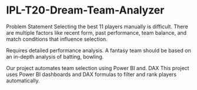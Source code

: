 # IPL-T20-Dream-Team-Analyzer

Problem Statement
Selecting the best 11 players manually is difficult. There are multiple factors like recent form, past performance, team balance, and match conditions that influence selection.

 Requires detailed performance analysis. A fantasy team should be based on an in-depth analysis of batting, bowling.

 Our project automates team selection using Power BI and. DAX This project uses Power BI dashboards and DAX formulas to filter and rank players automatically.
